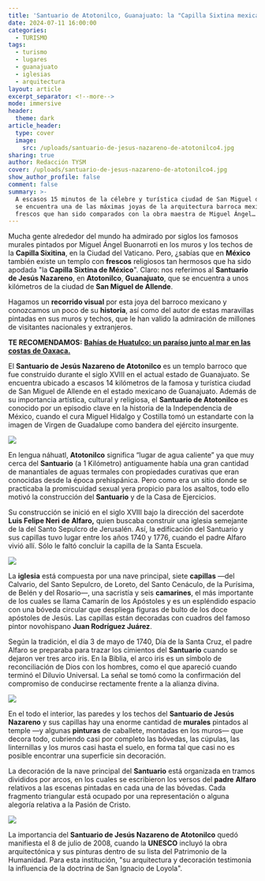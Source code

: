```yaml
---
title: 'Santuario de Atotonilco, Guanajuato: la "Capilla Sixtina mexicana"'
date: 2024-07-11 16:00:00
categories:
  - TURISMO
tags:
  - turismo
  - lugares
  - guanajuato
  - iglesias
  - arquitectura
layout: article
excerpt_separator: <!--more-->
mode: immersive
header:
  theme: dark
article_header:
  type: cover
  image:
    src: /uploads/santuario-de-jesus-nazareno-de-atotonilco4.jpg
sharing: true
author: Redacción TYSM
cover: /uploads/santuario-de-jesus-nazareno-de-atotonilco4.jpg
show_author_profile: false
comment: false
summary: >-
  A escasos 15 minutos de la célebre y turística ciudad de San Miguel de Allende
  se encuentra una de las máximas joyas de la arquitectura barroca mexicana, con
  frescos que han sido comparados con la obra maestra de Miguel Ángel…
---
```

Mucha gente alrededor del mundo ha admirado por siglos los famosos murales pintados por Miguel Ángel Buonarroti en los muros y los techos de la **Capilla Sixitina**, en la Ciudad del Vaticano. Pero, ¿sabías que en **México** también existe un templo con **frescos** religiosos tan hermosos que ha sido apodada "la **Capilla Sixtina de México**". Claro: nos referimos al **Santuario de Jesús Nazareno**, en **Atotonilco**, **Guanajuato**, que se encuentra a unos kilómetros de la ciudad de **San Miguel de Allende**.

Hagamos un **recorrido visual** por esta joya del barroco mexicano y conozcamos un poco de su **historia**, así como del autor de estas maravillas pintadas en sus muros y techos, que le han valido la admiración de millones de visitantes nacionales y extranjeros.

**TE RECOMENDAMOS:** [**Bahías de Huatulco: un paraíso junto al mar en las costas de Oaxaca.**](https://blog.tonoysumariachi.com/turismo/2024/03/26/bah%C3%ADas-de-huatulco-un-para%C3%ADso-junto-al-mar-en-las-costas-de-oaxaca.html)

El **Santuario de Jesús Nazareno de Atotonilco** es un templo barroco que fue construido durante el siglo XVIII en el actual estado de Guanajuato. Se encuentra ubicado a escasos 14 kilómetros de la famosa y turística ciudad de San Miguel de Allende en el estado mexicano de Guanajuato. Además de su importancia artística, cultural y religiosa, el **Santuario de Atotonilco** es conocido por un episodio clave en la historia de la Independencia de México, cuando el cura Miguel Hidalgo y Costilla tomó un estandarte con la imagen de Virgen de Guadalupe como bandera del ejército insurgente.

![](https://upload.wikimedia.org/wikipedia/commons/thumb/c/c1/Santuario_de_Jes%C3%BAs_Nazareno_de_Atotonilco%2C_San_Miguel_de_Allende%2C_Guanajuato%2C_M%C3%A9xico_07.jpg/1024px-Santuario_de_Jes%C3%BAs_Nazareno_de_Atotonilco%2C_San_Miguel_de_Allende%2C_Guanajuato%2C_M%C3%A9xico_07.jpg)

En lengua náhuatl, **Atotonilco** significa “lugar de agua caliente” ya que muy cerca del **Santuario** (a 1 Kilómetro) antiguamente había una gran cantidad de manantiales de aguas termales con propiedades curativas que eran conocidas desde la época prehispánica. Pero como era un sitio donde se practicaba la promiscuidad sexual  yera propicio para los asaltos, todo ello motivó la construcción del **Santuario** y de la Casa de Ejercicios.

Su construcción se inició en el siglo XVIII bajo la dirección del sacerdote **Luis Felipe Neri de Alfaro,** quien buscaba construir una iglesia semejante de la del Santo Sepulcro de Jerusalén. Así, la edificación del Santuario y sus capillas tuvo lugar entre los años 1740 y 1776, cuando el padre Alfaro vivió allí. Sólo le faltó concluir la capilla de la Santa Escuela.

![](https://upload.wikimedia.org/wikipedia/commons/thumb/f/ff/Santuario_de_Jes%C3%BAs_Nazareno_de_Atotonilco%2C_Guanajuato.jpg/682px-Santuario_de_Jes%C3%BAs_Nazareno_de_Atotonilco%2C_Guanajuato.jpg)

La **iglesia** está compuesta por una nave principal, siete **capillas** —del Calvario, del Santo Sepulcro, de Loreto, del Santo Cenáculo, de la Purísima, de Belén y del Rosario—, una sacristía y seis **camarines**, el más importante de los cuales se llama Camarín de los Apóstoles y es un espléndido espacio con una bóveda circular que despliega figuras de bulto de los doce apóstoles de Jesús. Las capillas están decoradas con cuadros del famoso pintor novohispano **Juan Rodríguez Juárez**.

Según la tradición, el día 3 de mayo de 1740, Día de la Santa Cruz, el padre Alfaro se preparaba para trazar los cimientos del **Santuario** cuando se dejaron ver tres arco iris. En la Biblia, el arco iris es un símbolo de reconciliación de Dios con los hombres, como el que apareció cuando terminó el Diluvio Universal. La señal se tomó como la confirmación del compromiso de conducirse rectamente frente a la alianza divina.

![](https://upload.wikimedia.org/wikipedia/commons/d/d9/Frescos_en_el_Santuario_de_Jes%C3%BAs_Nazareno_de_Atotonilco%2C_Guanajuato.jpg)

En el todo el interior, las paredes y los techos del **Santuario de Jesús Nazareno** y sus capillas hay una enorme cantidad de **murales** pintados al temple —y algunas **pinturas** de caballete, montadas en los muros— que decora todo, cubriendo casi por completo las bóvedas, las cúpulas, las linternillas y los muros casi hasta el suelo, en forma tal que casi no es posible encontrar una superficie sin decoración.

La decoración de la nave principal del **Santuario** está organizada en tramos divididos por arcos, en los cuales se escribieron los versos del **padre** **Alfaro** relativos a las escenas pintadas en cada una de las bóvedas. Cada fragmento triangular está ocupado por una representación o alguna alegoría relativa a la Pasión de Cristo.

![](https://upload.wikimedia.org/wikipedia/commons/thumb/6/6b/Santuario_de_Atotonilco%2C_San_Miguel_de_Allende.jpg/1024px-Santuario_de_Atotonilco%2C_San_Miguel_de_Allende.jpg)

La importancia del **Santuario de Jesús Nazareno de Atotonilco** quedó  manifiesta el 8 de julio de 2008, cuando la **UNESCO** incluyó la obra arquitectónica y sus pinturas dentro de su lista del Patrimonio de la Humanidad. Para esta institución, "su arquitectura y decoración testimonia la influencia de la doctrina de San Ignacio de Loyola".

&nbsp;